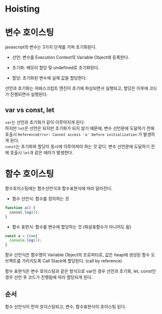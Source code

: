 # Hoisting

# 변수 호이스팅

javascript의 변수는 3가지 단계를 거쳐 초기화된다.

- 선언: 변수를 Execution Context의 Variable Object에 등록한다.

- 초기화: 메모리 할당 및 undefined로 초기화된다.

- 할당: 초기화된 변수에 실제 값을 할당한다.

선언과 초기화는 자바스크립트 엔진이 초기에 파싱되면서 실행되고, 할당은 이후에 코드가 진행되면서 실행된다.

## var vs const, let

`var`는 선언과 초기화가 같이 이루어지게 된다.  
하지만 `let`은 선언은 되지만 초기화가 되지 않기 때문에, 변수 선언문에 도달하기 전에 호출시 `ReferenceError: Cannot access 'a' before initialization` 가 발생하게 된다.  
`const`는 초기화와 할당이 동시에 이루어져야 하는 것 같다. 변수 선언문에 도달하기 전에 호출시 `let`과 같은 에러가 발생한다.

# 함수 호이스팅

함수호이스팅에는 함수선언식과 함수표현식에 따라 달라진다.

- 함수 선언식: 함수를 정의하는 것
```javascript
function a() {
  consol.log(1);
}
```

- 함수 표현식: 함수를 변수에 할당하는 것 (화살표함수가 아니어도 됨)
```javascript
const a = ()=>{
  console.log(1);
}
```

함수 선언식은 함수명이 Variable Object의 프로퍼티로, 값은 heap에 생성된 함수 오브젝트를 가리키도록 Call Stack에 할당된다. (call by reference)

함수 표현식은 변수 호이스팅과 같은 방식으로 var인 경우 선언과 초기화, let, const인 경우 선언 후 코드가 진행됨에 따라 할당되게 된다.

## 순서

함수 선언식이 먼저 호이스팅되고, 변수, 함수표현식이 호이스팅 된다.
